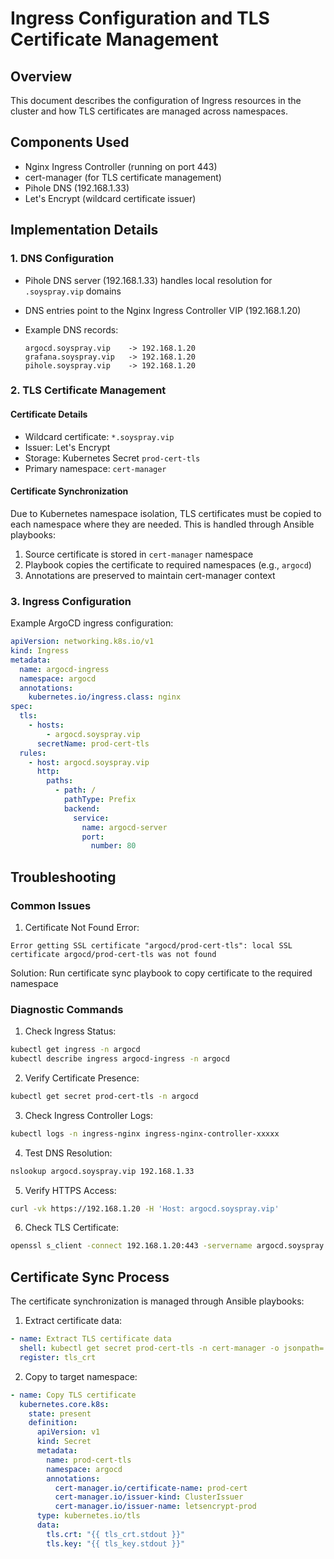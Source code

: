 # Ingress Configuration and TLS Certificate Management

## Overview

This document describes the configuration of Ingress resources in the cluster and how TLS certificates are managed across namespaces.

## Components Used

- Nginx Ingress Controller (running on port 443)
- cert-manager (for TLS certificate management)
- Pihole DNS (192.168.1.33)
- Let's Encrypt (wildcard certificate issuer)

## Implementation Details

### 1. DNS Configuration

- Pihole DNS server (192.168.1.33) handles local resolution for `.soyspray.vip` domains
- DNS entries point to the Nginx Ingress Controller VIP (192.168.1.20)
- Example DNS records:

  ```
  argocd.soyspray.vip    -> 192.168.1.20
  grafana.soyspray.vip   -> 192.168.1.20
  pihole.soyspray.vip    -> 192.168.1.20
  ```

### 2. TLS Certificate Management

#### Certificate Details

- Wildcard certificate: `*.soyspray.vip`
- Issuer: Let's Encrypt
- Storage: Kubernetes Secret `prod-cert-tls`
- Primary namespace: `cert-manager`

#### Certificate Synchronization

Due to Kubernetes namespace isolation, TLS certificates must be copied to each namespace where they are needed. This is handled through Ansible playbooks:

1. Source certificate is stored in `cert-manager` namespace
2. Playbook copies the certificate to required namespaces (e.g., `argocd`)
3. Annotations are preserved to maintain cert-manager context

### 3. Ingress Configuration

Example ArgoCD ingress configuration:

```yaml
apiVersion: networking.k8s.io/v1
kind: Ingress
metadata:
  name: argocd-ingress
  namespace: argocd
  annotations:
    kubernetes.io/ingress.class: nginx
spec:
  tls:
    - hosts:
        - argocd.soyspray.vip
      secretName: prod-cert-tls
  rules:
    - host: argocd.soyspray.vip
      http:
        paths:
          - path: /
            pathType: Prefix
            backend:
              service:
                name: argocd-server
                port:
                  number: 80
```

## Troubleshooting

### Common Issues

1. Certificate Not Found Error:

```
Error getting SSL certificate "argocd/prod-cert-tls": local SSL certificate argocd/prod-cert-tls was not found
```

Solution: Run certificate sync playbook to copy certificate to the required namespace

### Diagnostic Commands

1. Check Ingress Status:

```bash
kubectl get ingress -n argocd
kubectl describe ingress argocd-ingress -n argocd
```

2. Verify Certificate Presence:

```bash
kubectl get secret prod-cert-tls -n argocd
```

3. Check Ingress Controller Logs:

```bash
kubectl logs -n ingress-nginx ingress-nginx-controller-xxxxx
```

4. Test DNS Resolution:

```bash
nslookup argocd.soyspray.vip 192.168.1.33
```

5. Verify HTTPS Access:

```bash
curl -vk https://192.168.1.20 -H 'Host: argocd.soyspray.vip'
```

6. Check TLS Certificate:

```bash
openssl s_client -connect 192.168.1.20:443 -servername argocd.soyspray.vip
```

## Certificate Sync Process

The certificate synchronization is managed through Ansible playbooks:

1. Extract certificate data:

```yaml
- name: Extract TLS certificate data
  shell: kubectl get secret prod-cert-tls -n cert-manager -o jsonpath='{.data.tls\.crt}'
  register: tls_crt
```

2. Copy to target namespace:

```yaml
- name: Copy TLS certificate
  kubernetes.core.k8s:
    state: present
    definition:
      apiVersion: v1
      kind: Secret
      metadata:
        name: prod-cert-tls
        namespace: argocd
        annotations:
          cert-manager.io/certificate-name: prod-cert
          cert-manager.io/issuer-kind: ClusterIssuer
          cert-manager.io/issuer-name: letsencrypt-prod
      type: kubernetes.io/tls
      data:
        tls.crt: "{{ tls_crt.stdout }}"
        tls.key: "{{ tls_key.stdout }}"
```
